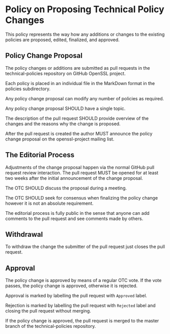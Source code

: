 Policy on Proposing Technical Policy Changes
============================================

This policy represents the way how any additions or changes to the existing
policies are proposed, edited, finalized, and approved.

Policy Change Proposal
----------------------

The policy changes or additions are submitted as pull requests in the
technical-policies repository on GitHub OpenSSL project.

Each policy is placed in an individual file in the MarkDown format in the
policies subdirectory.

Any policy change proposal can modify any number of policies as required.

Any policy change proposal SHOULD have a single topic.

The description of the pull request SHOULD provide overview of the changes
and the reasons why the change is proposed.

After the pull request is created the author MUST announce the policy
change proposal on the openssl-project mailing list.

The Editorial Process
---------------------

Adjustments of the change proposal happen via the normal GitHub pull request
review interaction. The pull request MUST be opened for at least two weeks
after the initial announcement of the change proposal.

The OTC SHOULD discuss the proposal during a meeting.

The OTC SHOULD seek for consensus when finalizing the policy change however
it is not an absolute requirement.

The editorial process is fully public in the sense that anyone can add
comments to the pull request and see comments made by others.

Withdrawal
----------

To withdraw the change the submitter of the pull request just closes the
pull request.

Approval
--------

The policy change is approved by means of a regular OTC vote. If the vote
passes, the policy change is approved, otherwise it is rejected.

Approval is marked by labelling the pull request with `Approved` label.

Rejection is marked by labelling the pull request with `Rejected` label
and closing the pull request without merging.

If the policy change is approved, the pull request is merged to the
master branch of the technical-policies repository.
